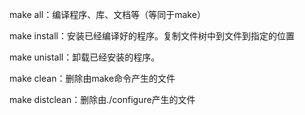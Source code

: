 make all：编译程序、库、文档等（等同于make）

make install：安装已经编译好的程序。复制文件树中到文件到指定的位置

make unistall：卸载已经安装的程序。

make clean：删除由make命令产生的文件

make distclean：删除由./configure产生的文件
